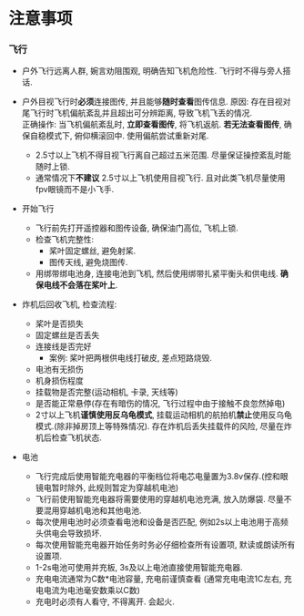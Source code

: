 # 注意事项

### 飞行
* 户外飞行远离人群, 婉言劝阻围观, 明确告知飞机危险性. 飞行时不得与旁人搭话.  

* 户外目视飞行时**必须**连接图传, 并且能够**随时查看**图传信息. 原因: 存在目视对尾飞行时飞机偏航紊乱并且超出可分辨距离, 导致飞机飞丢的情况.  
  正确操作: 当飞机偏航紊乱时, **立即查看图传**, 将飞机返航. **若无法查看图传**, 确保自稳模式下, 俯仰横滚回中. 使用偏航尝试重新对尾.
  * 2.5寸以上飞机不得目视飞行离自己超过五米范围. 尽量保证操控紊乱时能随时上锁.
  * 通常情况下**不建议** 2.5寸以上飞机使用目视飞行. 且对此类飞机尽量使用fpv眼镜而不是小飞手.

* 开始飞行
  * 飞行前先打开遥控器和图传设备, 确保油门高位, 飞机上锁.
  * 检查飞机完整性:
    * 桨叶固定螺丝, 避免射桨.
    * 图传天线, 避免烧图传.
  * 用绑带绑电池身, 连接电池到飞机, 然后使用绑带扎紧平衡头和供电线. **确保电线不会落在桨叶上**.

* 炸机后回收飞机, 检查流程:
  * 桨叶是否损失
  * 固定螺丝是否丢失
  * 连接线是否完好
    - 案例: 桨叶把两根供电线打破皮, 差点短路烧毁.
  * 电池有无损伤
  * 机身损伤程度
  * 挂载物是否完整(运动相机, 卡录, 天线等)
  * 是否能正常悬停(存在有暗伤的情况, 飞行过程中由于接触不良忽然掉电)
  * 2寸以上飞机**谨慎使用反乌龟模式**, 挂载运动相机的航拍机**禁止**使用反乌龟模式.(除非掉房顶上等特殊情况). 存在炸机后丢失挂载件的风险, 尽量在炸机后检查飞机状态.

* 电池
  * 飞行完成后使用智能充电器的平衡档位将电芯电量置为3.8v保存.(控和眼镜电暂时除外, 此规则暂定为穿越机电池)
  * 飞行前使用智能充电器将需要使用的穿越机电池充满, 放入防爆袋. 尽量不要混用穿越机电池和其他电池.
  * 每次使用电池时必须查看电池和设备是否匹配, 例如2s以上电池用于高频头供电会导致损坏.
  * 每次使用智能充电器开始任务时务必仔细检查所有设置项, 默读或朗读所有设置项.
  * 1-2s电池可使用并充板, 3s及以上电池直接使用智能充电器.
  * 充电电流通常为C数*电池容量, 充电前谨慎查看 (通常充电电流1C左右, 充电电流为电池毫安数乘以C数)
  * 充电时必须有人看守, 不得离开. 会起火.